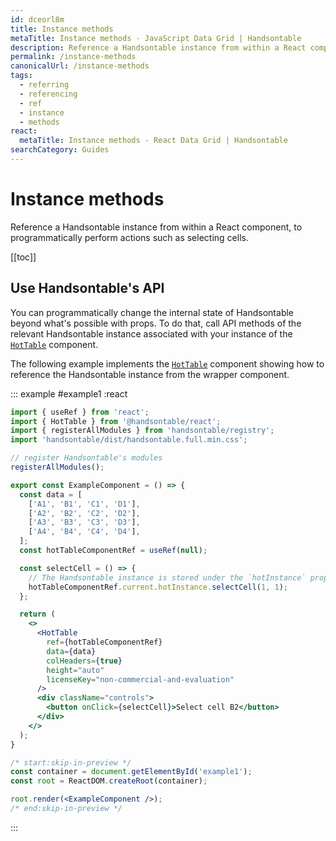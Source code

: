 ```yaml
---
id: dceorl8m
title: Instance methods
metaTitle: Instance methods - JavaScript Data Grid | Handsontable
description: Reference a Handsontable instance from within a React component, to programmatically perform actions such as selecting cells.
permalink: /instance-methods
canonicalUrl: /instance-methods
tags:
  - referring
  - referencing
  - ref
  - instance
  - methods
react:
  metaTitle: Instance methods - React Data Grid | Handsontable
searchCategory: Guides
---
```


# Instance methods

Reference a Handsontable instance from within a React component, to programmatically perform actions such as selecting cells.

[[toc]]

## Use Handsontable's API

You can programmatically change the internal state of Handsontable beyond what's possible with props. To do that, call API methods of the relevant Handsontable instance associated with your instance of the [`HotTable`](@/guides/getting-started/installation.md#_4-use-the-hottable-component) component.

The following example implements the [`HotTable`](@/guides/getting-started/installation.md#_4-use-the-hottable-component) component showing how to reference the Handsontable instance from the wrapper component.

::: example #example1 :react
```jsx
import { useRef } from 'react';
import { HotTable } from '@handsontable/react';
import { registerAllModules } from 'handsontable/registry';
import 'handsontable/dist/handsontable.full.min.css';

// register Handsontable's modules
registerAllModules();

export const ExampleComponent = () => {
  const data = [
    ['A1', 'B1', 'C1', 'D1'],
    ['A2', 'B2', 'C2', 'D2'],
    ['A3', 'B3', 'C3', 'D3'],
    ['A4', 'B4', 'C4', 'D4'],
  ];
  const hotTableComponentRef = useRef(null);

  const selectCell = () => {
    // The Handsontable instance is stored under the `hotInstance` property of the wrapper component.
    hotTableComponentRef.current.hotInstance.selectCell(1, 1);
  };

  return (
    <>
      <HotTable
        ref={hotTableComponentRef}
        data={data}
        colHeaders={true}
        height="auto"
        licenseKey="non-commercial-and-evaluation"
      />
      <div className="controls">
        <button onClick={selectCell}>Select cell B2</button>
      </div>
    </>
  );
}

/* start:skip-in-preview */
const container = document.getElementById('example1');
const root = ReactDOM.createRoot(container);

root.render(<ExampleComponent />);
/* end:skip-in-preview */
```
:::
